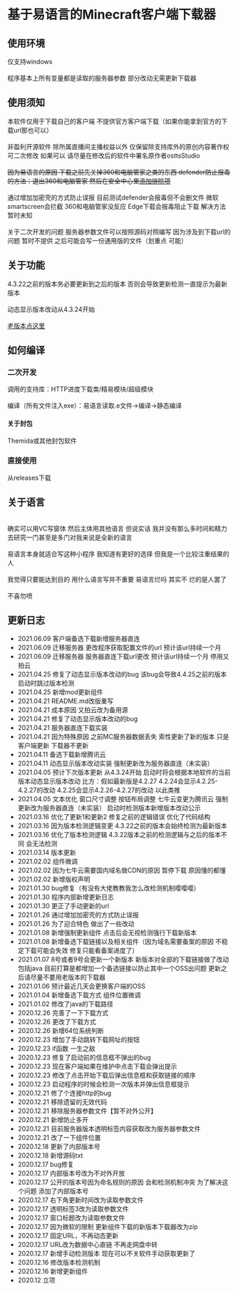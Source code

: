 # 基于易语言的Minecraft客户端下载器<br>

## 使用环境

仅支持windows<br><br>
程序基本上所有变量都是读取的服务器参数 部分改动无需更新下载器

## 使用须知
本软件仅用于下载自己的客户端 不提供官方客户端下载（如果你能拿到官方的下载url那也可以）<br><br>
非盈利开源软件 除所属直播间主播权益以外 仅保留除支持库外的原创内容著作权 可二次修改 如果可以 请尽量在修改后的软件中署名原作者osttsStudio<br><br>
<s>因为易语言的原因 下载之前先关掉360和电脑管家之类的东西 defender防止报毒的方法：退出360和电脑管家 然后在安全中心里[添加排除项](https://jingyan.baidu.com/article/b87fe19e22f8435219356840.html)</s><br><br>
通过增加加密壳的方式防止误报 目前测试defender会报毒但不会删文件 微软smartscreen会拦截 360和电脑管家没反应 Edge下载会报毒阻止下载 解决方法暂时未知<br><br>
关于二次开发的问题 服务器参数文件可以按照源码对照编写 因为涉及到下载url的问题 暂时不提供 之后可能会写一份通用版的文件（划重点 可能）

## 关于功能

4.3.22之前的版本务必要更新到之后的版本 否则会导致更新检测一直提示为最新版本<br><br>
动态显示版本改动从4.3.24开始<br><br>
[老版本点这里](https://github.com/SHDocter/ostts_download/releases)

## 如何编译

### 二次开发

调用的支持库：HTTP进度下载类/精易模块/超级模块<br><br>
编译（所有文件注入exe）：易语言读取.e文件->编译->静态编译

#### 关于封包

Themida或其他封包软件

### 直接使用
从releases下载
## 关于语言
 
<br>确实可以用VC写窗体 然后主体用其他语言 但说实话 我并没有那么多时间和精力去研究一门甚至是多门对我来说是全新的语言<br><br>
易语言本身就适合写这种小程序 我知道有更好的选择 但我是一个比较注重结果的人<br><br>
我觉得只要能达到目的 用什么语言写并不重要 易语言烂吗 其实不 烂的是人罢了<br><br>
不喜勿喷

## 更新日志
- 2021.06.09 客户端备选下载新增服务器直连
- 2021.06.09 迁移服务器 更改程序获取配置文件的url 预计该url持续一个月
- 2021.06.09 迁移服务器 服务器直连下载url更改 预计该url持续一个月 停用又拍云
- 2021.04.25 修复了动态显示版本改动的bug 该bug会导致4.4.25之前的版本启动时跳过版本检测
- 2021.04.25 新增mod更新组件
- 2021.04.21 README.md改版重写
- 2021.04.21 成本原因 又拍云改为备用源
- 2021.04.21 修复了动态显示版本改动的bug
- 2021.04.21 服务器直连下载实装
- 2021.04.21 因为特殊原因 之前MC服务器数据丢失 索性更新了新的版本 只是客户端更新 下载器不更新
- 2021.04.11 备选下载新增腾讯云
- 2021.04.11 动态显示版本改动实装 强制更新改为服务器直连（未实装）
- 2021.04.05 预计下次版本更新 从4.3.24开始 启动时将会根据本地软件的当前版本动态显示版本改动 比方：假如最新版是4.2.27 4.2.24会显示4.2.25-4.2.27的改动 4.2.25会显示4.2.26-4.2.27的改动 以此类推
- 2021.04.05 文本优化 窗口尺寸调整 按钮布局调整 七牛云变更为腾讯云 强制更新改为服务器直连（未实装） 启动时检测版本新增版本改动公示
- 2021.03.16 优化了更新1和更新2 修复之前的逻辑错误 优化了代码结构
- 2021.03.16 因为版本检测逻辑变更 4.3.22之前的版本会始终检测为最新版本
- 2021.03.16 优化了版本检测逻辑 4.3.22版本之前的检测逻辑与之后的版本不同 会无法检测
- 2021.03.14 版本更新 
- 2021.02.02 组件微调
- 2021.02.02 因为七牛云需要国内域名做CDN的原因 暂停下载 原因懂的都懂
- 2021.02.02 新增版权声明
- 2021.01.30 bug修复（有没有大佬教教我怎么改检测机制嘤嘤嘤）
- 2021.01.30 程序内部新增更新日志
- 2021.01.30 更正了手动更新的url
- 2021.01.26 通过增加加密壳的方式防止误报
- 2021.01.26 为了迎合特色 做出了一些改动
- 2021.01.08 新增强制更新组件 点击后会无视检测强行下载新版本
- 2021.01.08 新增备选下载链接以及相关组件（因为域名需要备案的原因 不稳定下载可能会失效 修复只能看备案进度了）
- 2021.01.07 8号或者9号会更新一个新版本 新版本对全部的下载链接做了改动 包括java 目前打算是都增加一个备选链接以防止其中一个OSS出问题 更新之后请尽量不要用老版本的下载器
- 2021.01.06 预计最近几天会更换客户端的OSS
- 2021.01.04 新增备选下载方式 组件位置微调
- 2021.01.02 修改了java的下载路径
- 2020.12.26 完善了一下下载方式
- 2020.12.26 更改了下载方式
- 2020.12.26 新增64位系统判断
- 2020.12.23 增加了手动跳转下载网址的按钮
- 2020.12.23 if函数 一生之敌
- 2020.12.23 修复了启动前的信息框不弹出的bug
- 2020.12.23 现在客户端如果在维护中点击下载会弹出提示
- 2020.12.23 修改了点击开始下载后弹出信息框和获取链接的顺序
- 2020.12.23 启动程序的时候会检测一次版本并弹出信息框提示
- 2020.12.21 修了个连接http的bug
- 2020.12.21 移除遗留的无效代码
- 2020.12.21 移除服务器参数文件【暂不对外公开】
- 2020.12.21 新增防止多开
- 2020.12.21 目前服务器版本透明标签内容获取改为服务器参数文件
- 2020.12.21 改了一下组件位置
- 2020.12.18 更新了内部版本号
- 2020.12.18 新增源码txt
- 2020.12.17 bug修复
- 2020.12.17 内部版本号改为不对外开放
- 2020.12.17 公开的版本号因为命名规则的原因 会和检测机制冲突 为了解决这个问题 添加了内部版本号
- 2020.12.17 右下角更新时间改为读取参数文件
- 2020.12.17 透明标签3改为读取参数文件
- 2020.12.17 窗口标题改为读取参数文件
- 2020.12.17 因为微软的限制 更新组件下载的新版本下载器改为zip
- 2020.12.17 固定URL，不再动态更新
- 2020.12.17 URL改为数据中心直链 不再走网盘中转
- 2020.12.17 新增手动检测版本 现在可以不关软件手动获取更新了
- 2020.12.16 修改版本检测机制
- 2020.12.16 新增更新组件
- 2020.12 立项
